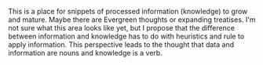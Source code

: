 This is a place for snippets of processed information (knowledge) to grow and mature. Maybe there are Evergreen thoughts or expanding treatises.  I'm not sure what this area looks like yet, but I propose that the difference between information and knowledge has to do with heuristics and rule to apply information. This perspective leads to the thought that data and information are  nouns and knowledge is a verb.